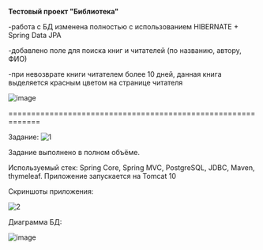 <b>Тестовый проект "Библиотека"</b>


-работа с БД изменена полностью с использованием HIBERNATE + Spring Data JPA

-добавлено поле для поиска книг и читателей (по названию, автору, ФИО)

-при невозврате книги читателем более 10 дней, данная книга выделяется красным цветом на странице читателя

![image](https://github.com/Virgusman/LibraryWeb/assets/113599394/fd314f2d-fdeb-4fb2-948d-293d48037f62)


=============================================================

Задание:
![1](https://github.com/Virgusman/LibraryWeb/assets/113599394/3ffeb374-46c0-44b5-8c71-72ea50e9c38b)

Задание выполнено в полном объёме.

Используемый стек: Spring Core, Spring MVC, PostgreSQL, JDBC, Maven, thymeleaf. 
Приложение запускается на Tomcat 10

Скриншоты приложения:


![2](https://github.com/Virgusman/LibraryWeb/assets/113599394/a88c9f1e-9c76-40fb-8460-03ecefa68097)



Диаграмма БД:


![image](https://github.com/Virgusman/LibraryWeb/assets/113599394/2fbc15e0-a4a3-49a1-8bb6-b3866ecdce64)


